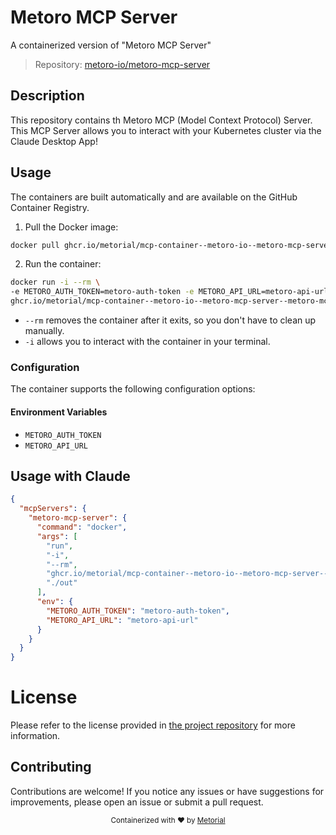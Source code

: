 
# Metoro MCP Server

A containerized version of "Metoro MCP Server"

> Repository: [metoro-io/metoro-mcp-server](https://github.com/metoro-io/metoro-mcp-server)

## Description

This repository contains th Metoro MCP (Model Context Protocol) Server. This MCP Server allows you to interact with your Kubernetes cluster via the Claude Desktop App!


## Usage

The containers are built automatically and are available on the GitHub Container Registry.

1. Pull the Docker image:

```bash
docker pull ghcr.io/metorial/mcp-container--metoro-io--metoro-mcp-server--metoro-mcp-server
```

2. Run the container:

```bash
docker run -i --rm \ 
-e METORO_AUTH_TOKEN=metoro-auth-token -e METORO_API_URL=metoro-api-url \
ghcr.io/metorial/mcp-container--metoro-io--metoro-mcp-server--metoro-mcp-server  "./out"
```

- `--rm` removes the container after it exits, so you don't have to clean up manually.
- `-i` allows you to interact with the container in your terminal.



### Configuration

The container supports the following configuration options:




#### Environment Variables

- `METORO_AUTH_TOKEN`
- `METORO_API_URL`




## Usage with Claude

```json
{
  "mcpServers": {
    "metoro-mcp-server": {
      "command": "docker",
      "args": [
        "run",
        "-i",
        "--rm",
        "ghcr.io/metorial/mcp-container--metoro-io--metoro-mcp-server--metoro-mcp-server",
        "./out"
      ],
      "env": {
        "METORO_AUTH_TOKEN": "metoro-auth-token",
        "METORO_API_URL": "metoro-api-url"
      }
    }
  }
}
```

# License

Please refer to the license provided in [the project repository](https://github.com/metoro-io/metoro-mcp-server) for more information.

## Contributing

Contributions are welcome! If you notice any issues or have suggestions for improvements, please open an issue or submit a pull request.

<div align="center">
  <sub>Containerized with ❤️ by <a href="https://metorial.com">Metorial</a></sub>
</div>
  